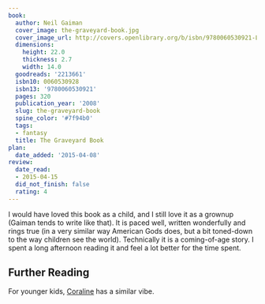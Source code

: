 ```yaml
---
book:
  author: Neil Gaiman
  cover_image: the-graveyard-book.jpg
  cover_image_url: http://covers.openlibrary.org/b/isbn/9780060530921-L.jpg
  dimensions:
    height: 22.0
    thickness: 2.7
    width: 14.0
  goodreads: '2213661'
  isbn10: 0060530928
  isbn13: '9780060530921'
  pages: 320
  publication_year: '2008'
  slug: the-graveyard-book
  spine_color: '#7f94b0'
  tags:
  - fantasy
  title: The Graveyard Book
plan:
  date_added: '2015-04-08'
review:
  date_read:
  - 2015-04-15
  did_not_finish: false
  rating: 4
---
```


I would have loved this book as a child, and I still love it as a grownup (Gaiman tends to write like that). It is paced well, written wonderfully and rings true (in a very similar way American Gods does, but a bit toned-down to the way children see the world). Technically it is a coming-of-age story. I spent a long afternoon reading it and feel a lot better for the time spent.

## Further Reading

For younger kids, [Coraline](https://books.rixx.de/reviews/2003/coraline) has a similar vibe.

